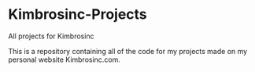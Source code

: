 # Kimbrosinc-Projects

All projects for Kimbrosinc

This is a repository containing all of the code for my projects made on my personal website Kimbrosinc.com. 
